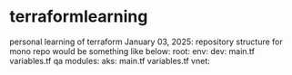# terraformlearning
personal learning of terraform
January 03, 2025:
repository structure for mono repo would be something like below:
root:
  env:
    dev:
      main.tf
      variables.tf
    qa
  modules:
    aks:
      main.tf
      variables.tf
    vnet:
